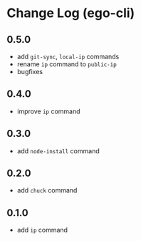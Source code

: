 # Change Log (ego-cli)

## 0.5.0

* add `git-sync`, `local-ip` commands
* rename `ip` command to `public-ip`
* bugfixes

## 0.4.0

* improve `ip` command

## 0.3.0

* add `node-install` command

## 0.2.0

* add `chuck` command


## 0.1.0

* add `ip` command
